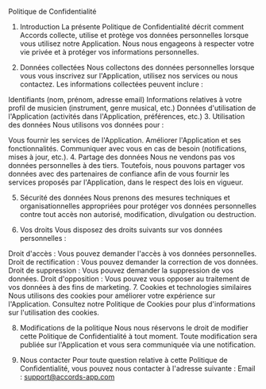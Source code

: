 Politique de Confidentialité

1. Introduction
   La présente Politique de Confidentialité décrit comment Accords collecte, utilise et protège vos données personnelles lorsque vous utilisez notre Application. Nous nous engageons à respecter votre vie privée et à protéger vos informations personnelles.

2. Données collectées
   Nous collectons des données personnelles lorsque vous vous inscrivez sur l'Application, utilisez nos services ou nous contactez. Les informations collectées peuvent inclure :

Identifiants (nom, prénom, adresse email)
Informations relatives à votre profil de musicien (instrument, genre musical, etc.)
Données d'utilisation de l'Application (activités dans l'Application, préférences, etc.) 3. Utilisation des données
Nous utilisons vos données pour :

Vous fournir les services de l'Application.
Améliorer l'Application et ses fonctionnalités.
Communiquer avec vous en cas de besoin (notifications, mises à jour, etc.). 4. Partage des données
Nous ne vendons pas vos données personnelles à des tiers. Toutefois, nous pouvons partager vos données avec des partenaires de confiance afin de vous fournir les services proposés par l'Application, dans le respect des lois en vigueur.

5. Sécurité des données
   Nous prenons des mesures techniques et organisationnelles appropriées pour protéger vos données personnelles contre tout accès non autorisé, modification, divulgation ou destruction.

6. Vos droits
   Vous disposez des droits suivants sur vos données personnelles :

Droit d'accès : Vous pouvez demander l'accès à vos données personnelles.
Droit de rectification : Vous pouvez demander la correction de vos données.
Droit de suppression : Vous pouvez demander la suppression de vos données.
Droit d'opposition : Vous pouvez vous opposer au traitement de vos données à des fins de marketing. 7. Cookies et technologies similaires
Nous utilisons des cookies pour améliorer votre expérience sur l'Application. Consultez notre Politique de Cookies pour plus d'informations sur l'utilisation des cookies.

8. Modifications de la politique
   Nous nous réservons le droit de modifier cette Politique de Confidentialité à tout moment. Toute modification sera publiée sur l'Application et vous sera communiquée via une notification.

9. Nous contacter
   Pour toute question relative à cette Politique de Confidentialité, vous pouvez nous contacter à l'adresse suivante :
   Email : support@accords-app.com
